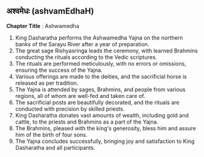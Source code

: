 ## अश्वमेधः (ashvamEdhaH)
**Chapter Title** : Ashwamedha

1. King Dasharatha performs the Ashwamedha Yajna on the northern banks of the Sarayu River after a year of preparation.
2. The great sage Rishyasringa leads the ceremony, with learned Brahmins conducting the rituals according to the Vedic scriptures.
3. The rituals are performed meticulously, with no errors or omissions, ensuring the success of the Yajna.
4. Various offerings are made to the deities, and the sacrificial horse is released as per tradition.
5. The Yajna is attended by sages, Brahmins, and people from various regions, all of whom are well-fed and taken care of.
6. The sacrificial posts are beautifully decorated, and the rituals are conducted with precision by skilled priests.
7. King Dasharatha donates vast amounts of wealth, including gold and cattle, to the priests and Brahmins as a part of the Yajna.
8. The Brahmins, pleased with the king's generosity, bless him and assure him of the birth of four sons.
9. The Yajna concludes successfully, bringing joy and satisfaction to King Dasharatha and all participants.